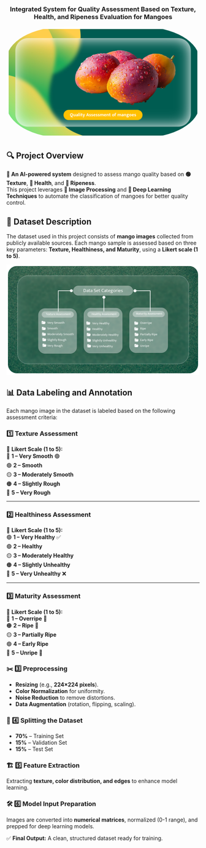 <h3 align="center">Integrated System for Quality Assessment Based on Texture, Health, and Ripeness Evaluation for Mangoes</h3>

<p align="center">
  <img src="images/image1.png" alt="Project Image" width="900" style="border-radius: 30%;">
</p>

## 🔍 **Project Overview**
**🚀 An AI-powered system** designed to assess mango quality based on **🟢 Texture**, **🍅 Health**, and **🥭 Ripeness**.  
This project leverages **📸 Image Processing** and **🤖 Deep Learning Techniques** to automate the classification of mangoes for better quality control.

## 📂 Dataset Description  
The dataset used in this project consists of **mango images** collected from publicly available sources. Each mango sample is assessed based on three key parameters: **Texture, Healthiness, and Maturity**, using a **Likert scale (1 to 5)**.  

<p align="center">
  <img src="images/image.png" alt="Project Image" width="900">
</p>

## 📊 Data Labeling and Annotation  
Each mango image in the dataset is labeled based on the following assessment criteria:  

### **1️⃣ Texture Assessment**  
📌 **Likert Scale (1 to 5):**  
🔵 **1 – Very Smooth** 🟢  
🟢 **2 – Smooth**  
🟡 **3 – Moderately Smooth**  
🟠 **4 – Slightly Rough**  
🔴 **5 – Very Rough**  

---

### **2️⃣ Healthiness Assessment**  
📌 **Likert Scale (1 to 5):**  
🟢 **1 – Very Healthy** ✅  
🟢 **2 – Healthy**  
🟡 **3 – Moderately Healthy**  
🟠 **4 – Slightly Unhealthy**  
🔴 **5 – Very Unhealthy** ❌  

---

### **3️⃣ Maturity Assessment**  
📌 **Likert Scale (1 to 5):**  
🔴 **1 – Overripe** 🍂  
🟠 **2 – Ripe** 🥭  
🟡 **3 – Partially Ripe**  
🟢 **4 – Early Ripe**  
🔵 **5 – Unripe** 🌱  

### ✂️ 3️⃣ Preprocessing  
- **Resizing** (e.g., **224×224 pixels**).  
- **Color Normalization** for uniformity.  
- **Noise Reduction** to remove distortions.  
- **Data Augmentation** (rotation, flipping, scaling).  

### 🔄 4️⃣ Splitting the Dataset  
- **70%** – Training Set  
- **15%** – Validation Set  
- **15%** – Test Set  

### 🏗️ 5️⃣ Feature Extraction  
Extracting **texture, color distribution, and edges** to enhance model learning.  

### 🛠️ 6️⃣ Model Input Preparation  
Images are converted into **numerical matrices**, normalized (0-1 range), and prepped for deep learning models.  

✅ **Final Output:** A clean, structured dataset ready for training.  





